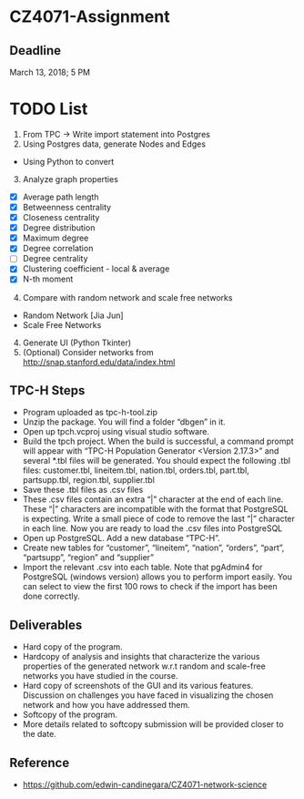 # CZ4071-Assignment

## Deadline
March 13, 2018; 5 PM

# TODO List
1) From TPC -> Write import statement into Postgres
2) Using Postgres data, generate Nodes and Edges
  - Using Python to convert
3) Analyze graph properties
  - [x] Average path length
  - [x] Betweenness centrality
  - [x] Closeness centrality
  - [x] Degree distribution
  - [x] Maximum degree
  - [x] Degree correlation
  - [ ] Degree centrality
  - [x] Clustering coefficient - local & average
  - [x] N-th moment
4) Compare with random network and scale free networks
  - Random Network [Jia Jun] 
  - Scale Free Networks 
4) Generate UI (Python Tkinter)
5) (Optional) Consider networks from http://snap.stanford.edu/data/index.html

## TPC-H Steps
- Program uploaded as tpc-h-tool.zip
- Unzip the package. You will find a folder “dbgen” in it.
- Open up tpch.vcproj using visual studio software.
- Build the tpch project. When the build is successful, a command prompt will appear with “TPC-H Population Generator <Version 2.17.3>” and several *.tbl files will be generated. You should expect the following .tbl files: customer.tbl, lineitem.tbl, nation.tbl, orders.tbl, part.tbl, partsupp.tbl, region.tbl, supplier.tbl
- Save these .tbl files as .csv files
- These .csv files contain an extra “|” character at the end of each line. These “|” characters are incompatible with the format that PostgreSQL is expecting. Write a small piece of code to remove the last “|” character in each line. Now you are ready to load the .csv files into PostgreSQL
- Open up PostgreSQL. Add a new database “TPC-H”.
- Create new tables for “customer”, “lineitem”, “nation”, “orders”, “part”, “partsupp”, “region” and “supplier”
- Import the relevant .csv into each table. Note that pgAdmin4 for PostgreSQL (windows version) allows you to perform import easily. You can select to view the first 100 rows to check if the import has been done correctly.

## Deliverables
- Hard copy of the program.
- Hardcopy of analysis and insights that characterize the various properties of the generated network w.r.t random and scale-free networks you have studied in the course.
- Hard copy of screenshots of the GUI and its various features. Discussion on challenges you have faced in visualizing the chosen network and how you have addressed them.
- Softcopy of the program.
- More details related to softcopy submission will be provided closer to the date.

## Reference
- https://github.com/edwin-candinegara/CZ4071-network-science
